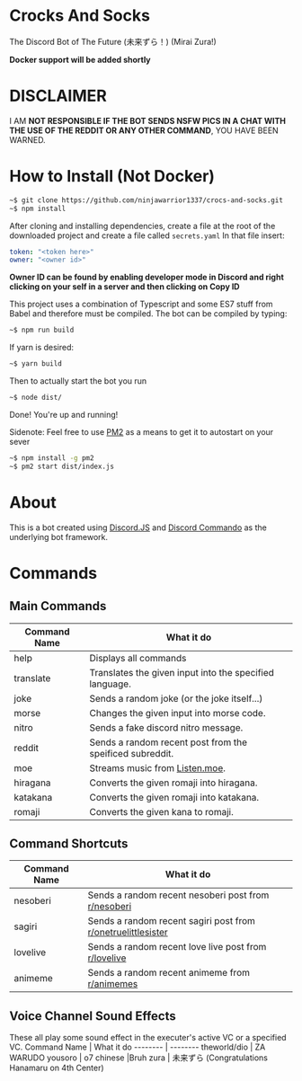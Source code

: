 # Crocks And Socks

The Discord Bot of The Future (未来ずら！) (Mirai Zura!)

**Docker support will be added shortly**

# DISCLAIMER
I AM **NOT RESPONSIBLE IF THE BOT SENDS NSFW PICS IN A CHAT WITH THE USE OF THE REDDIT OR ANY OTHER COMMAND**, YOU HAVE BEEN WARNED.

# How to Install (Not Docker)
```bash
~$ git clone https://github.com/ninjawarrior1337/crocs-and-socks.git
~$ npm install
```

After cloning and installing dependencies, create a file at the root of the downloaded project and create a file called ```secrets.yaml```
In that file insert:

```yaml
token: "<token here>"
owner: "<owner id>"
```
**Owner ID can be found by enabling developer mode in Discord and right clicking on your self in a server and then clicking on Copy ID**

This project uses a combination of Typescript and some ES7 stuff from Babel and therefore must be compiled.
The bot can be compiled by typing:
```bash
~$ npm run build
```
If yarn is desired:
```bash
~$ yarn build
```
Then to actually start the bot you run
```bash
~$ node dist/
```
Done! You're up and running!

Sidenote: Feel free to use [PM2](https://pm2.io/runtime/) as a means to get it to autostart on your sever
```bash
~$ npm install -g pm2
~$ pm2 start dist/index.js
```

# About
This is a bot created using [Discord.JS](http://discord.js.org) and [Discord Commando](https://www.npmjs.com/package/discord.js-commando) as the underlying bot framework.

# Commands
## Main Commands
Command Name | What it do
-------- | --------
help|Displays all commands
translate|Translates the given input into the specified language.
joke|Sends a random joke (or the joke itself...)
morse|Changes the given input into morse code.
nitro| Sends a fake discord nitro message.
reddit| Sends a random recent post from the speificed subreddit.
moe|Streams music from [Listen.moe](http://listen.moe).
hiragana|Converts the given romaji into hiragana.
katakana|Converts the given romaji into katakana.
romaji|Converts the given kana to romaji.

## Command Shortcuts
Command Name | What it do
-------- | --------
nesoberi | Sends a random recent nesoberi post from [r/nesoberi](http://reddit.com/r/nesoberi)
sagiri | Sends a random recent sagiri post from [r/onetruelittlesister](http://reddit.com/r/onetruelittlesister)
lovelive | Sends a random recent love live post from  [r/lovelive](http://reddit.com/r/lovelive)
animeme | Sends a random recent animeme from [r/animemes](http://reddit.com/r/animemes)

## Voice Channel Sound Effects
These all play some sound effect in the executer's active VC or a specified VC.
Command Name | What it do
-------- | --------
theworld/dio | ZA WARUDO
yousoro | o7
chinese |Bruh
zura | 未来ずら (Congratulations Hanamaru on 4th Center)